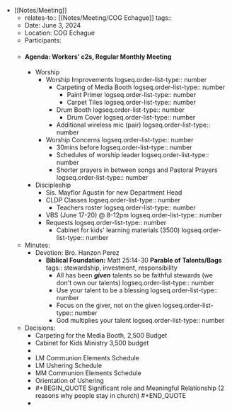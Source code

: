 - [[Notes/Meeting]]
	- relates-to:: [[Notes/Meeting/COG Echague]] 
	  tags::
	- Date: June 3, 2024
	- Location: COG Echague
	- Participants:
	- #### Agenda: Workers' c2s, Regular Monthly Meeting
		- Worship
			- Worship Improvements
			  logseq.order-list-type:: number
				- Carpeting of Media Booth
				  logseq.order-list-type:: number
					- Paint Primer
					  logseq.order-list-type:: number
					- Carpet Tiles
					  logseq.order-list-type:: number
				- Drum Booth
				  logseq.order-list-type:: number
					- Drum Cover
					  logseq.order-list-type:: number
				- Additional wireless mic (pair)
				  logseq.order-list-type:: number
			- Worship Concerns
			  logseq.order-list-type:: number
				- 30mins before
				  logseq.order-list-type:: number
				- Schedules of worship leader
				  logseq.order-list-type:: number
				- Shorter prayers in between songs and Pastoral Prayers
				  logseq.order-list-type:: number
		- Discipleship
			- Sis. Mayflor Agustin for new Department Head
			- CLDP Classes
			  logseq.order-list-type:: number
				- Teachers roster
				  logseq.order-list-type:: number
			- VBS (June 17-20) @ 8-12pm
			  logseq.order-list-type:: number
			- Requests
			  logseq.order-list-type:: number
				- Cabinet for kids' learning materials (3500)
				  logseq.order-list-type:: number
	- Minutes:
		- Devotion: Bro. Hanzon Perez
			- **Biblical Foundation:** Matt 25:14-30 **Parable of Talents/Bags**
			  tags:: stewardship, investment, responsibility
				- All has been ***given*** talents so be faithful stewards (we don't own our talents)
				  logseq.order-list-type:: number
				- Use your talent to be a blessing
				  logseq.order-list-type:: number
				- Focus on the giver, not on the given
				  logseq.order-list-type:: number
				- God multiplies your talent
				  logseq.order-list-type:: number
	- Decisions:
		- Carpeting for the Media Booth, 2,500 Budget
		- Cabinet for Kids Ministry 3,500 budget
		-
		- LM Communion Elements Schedule
		- LM Ushering Schedule
		- MM Communion Elements Schedule
		- Orientation of Ushering
		- #+BEGIN_QUOTE
		  Significant role and Meaningful Relationship (2 reasons why people stay in church)
		  #+END_QUOTE
		-